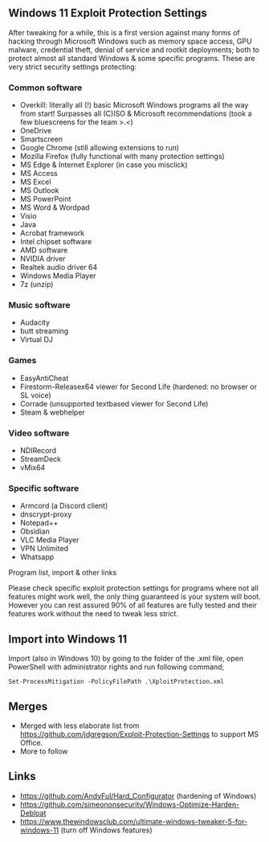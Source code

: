 ## Windows 11 Exploit Protection Settings

After tweaking for a while, this is a first version against many forms of hacking through Microsoft Windows such as memory space access, GPU malware, credential theft, denial of service and rootkit deployments; both to protect almost all standard Windows & some specific programs. These are very strict security settings protecting:

### Common software

- Overkill: literally all (!) basic Microsoft Windows programs all the way from start! Surpasses all (C)ISO & Microsoft recommendations
(took a few bluescreens for the team >.<)
- OneDrive
- Smartscreen
- Google Chrome (still allowing extensions to run)
- Mozilla Firefox (fully functional with many protection settings)
- MS Edge & Internet Explorer (in case you misclick)
- MS Access
- MS Excel
- MS Outlook
- MS PowerPoint
- MS Word & Wordpad
- Visio
- Java
- Acrobat framework
- Intel chipset software
- AMD software
- NVIDIA driver
- Realtek audio driver 64
- Windows Media Player
- 7z (unzip)

### Music software

- Audacity
- butt streaming
- Virtual DJ

### Games

- EasyAntiCheat
- Firestorm-Releasex64 viewer for Second Life (hardened: no browser or SL voice)
- Corrade (unsupported textbased viewer for Second Life)
- Steam & webhelper

### Video software

- NDIRecord
- StreamDeck
- vMix64

### Specific software

- Armcord (a Discord client)
- dnscrypt-proxy
- Notepad++
- Obsidian
- VLC Media Player
- VPN Unlimited
- Whatsapp

Program list, import & other links

Please check specific exploit protection settings for programs where not all features might work well, the only thing guaranteed is your system will boot. 
However you can rest assured 90% of all features are fully tested and their features work without the need to tweak less strict.



## Import into Windows 11
Import (also in Windows 10) by going to the folder of the .xml file, open PowerShell with administrator rights and run following command;

`Set-ProcessMitigation -PolicyFilePath .\XploitProtection.xml`



## Merges

- Merged with less elaborate list from https://github.com/jdgregson/Exploit-Protection-Settings to support MS Office.
- More to follow

## Links

  - https://github.com/AndyFul/Hard_Configurator (hardening of Windows)
  - https://github.com/simeononsecurity/Windows-Optimize-Harden-Debloat
  - https://www.thewindowsclub.com/ultimate-windows-tweaker-5-for-windows-11 (turn off Windows features)
